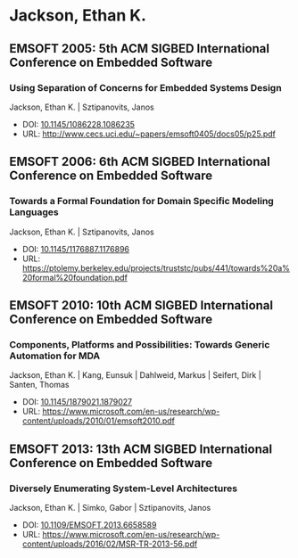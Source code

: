 # Jackson, Ethan K.

## EMSOFT 2005: 5th ACM SIGBED International Conference on Embedded Software

### Using Separation of Concerns for Embedded Systems Design
Jackson, Ethan K. | Sztipanovits, Janos
* DOI: [10.1145/1086228.1086235](https://doi.org/10.1145/1086228.1086235)
* URL: <http://www.cecs.uci.edu/~papers/emsoft0405/docs05/p25.pdf>

## EMSOFT 2006: 6th ACM SIGBED International Conference on Embedded Software

### Towards a Formal Foundation for Domain Specific Modeling Languages
Jackson, Ethan K. | Sztipanovits, Janos
* DOI: [10.1145/1176887.1176896](https://doi.org/10.1145/1176887.1176896)
* URL: <https://ptolemy.berkeley.edu/projects/truststc/pubs/441/towards%20a%20formal%20foundation.pdf>

## EMSOFT 2010: 10th ACM SIGBED International Conference on Embedded Software

### Components, Platforms and Possibilities: Towards Generic Automation for MDA
Jackson, Ethan K. | Kang, Eunsuk | Dahlweid, Markus | Seifert, Dirk | Santen, Thomas
* DOI: [10.1145/1879021.1879027](https://doi.org/10.1145/1879021.1879027)
* URL: <https://www.microsoft.com/en-us/research/wp-content/uploads/2010/01/emsoft2010.pdf>

## EMSOFT 2013: 13th ACM SIGBED International Conference on Embedded Software

### Diversely Enumerating System-Level Architectures
Jackson, Ethan K. | Simko, Gabor | Sztipanovits, Janos
* DOI: [10.1109/EMSOFT.2013.6658589](https://doi.org/10.1109/EMSOFT.2013.6658589)
* URL: <https://www.microsoft.com/en-us/research/wp-content/uploads/2016/02/MSR-TR-2013-56.pdf>

